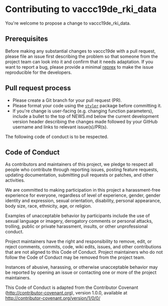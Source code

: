 # Contributing to vaccc19de_rki_data

You're welcome to propose a change to vaccc19de_rki_data.

## Prerequisites
Before making any substantial changes to vaccc19de with a pull request, please file an issue first describing the problem so that someone from the project team can look into it and confirm that it needs adaptation. 
If you want to report a bug, please provide a minimal [reprex](https://www.tidyverse.org/help/) to make the issue reproducible for the developers.

## Pull request process
- Please create a Git branch for your pull request (PR).
- Please format your code using the [`styler`](https://styler.r-lib.org/) package before committing it. 
- If you're change is user-facing (e.g. changing function parameters), include a bullet to the top of NEWS.md below the current development version header describing the changes made followed by your GitHub username and links to relevant issue(s)/PR(s).

The following code of conduct is to be respected. 

## Code of Conduct

As contributors and maintainers of this project, we pledge to respect all people who 
contribute through reporting issues, posting feature requests, updating documentation,
submitting pull requests or patches, and other activities.

We are committed to making participation in this project a harassment-free experience for
everyone, regardless of level of experience, gender, gender identity and expression,
sexual orientation, disability, personal appearance, body size, race, ethnicity, age, or religion.

Examples of unacceptable behavior by participants include the use of sexual language or
imagery, derogatory comments or personal attacks, trolling, public or private harassment,
insults, or other unprofessional conduct.

Project maintainers have the right and responsibility to remove, edit, or reject comments,
commits, code, wiki edits, issues, and other contributions that are not aligned to this 
Code of Conduct. Project maintainers who do not follow the Code of Conduct may be removed 
from the project team.

Instances of abusive, harassing, or otherwise unacceptable behavior may be reported by 
opening an issue or contacting one or more of the project maintainers.

This Code of Conduct is adapted from the Contributor Covenant 
(http://contributor-covenant.org), version 1.0.0, available at 
http://contributor-covenant.org/version/1/0/0/
